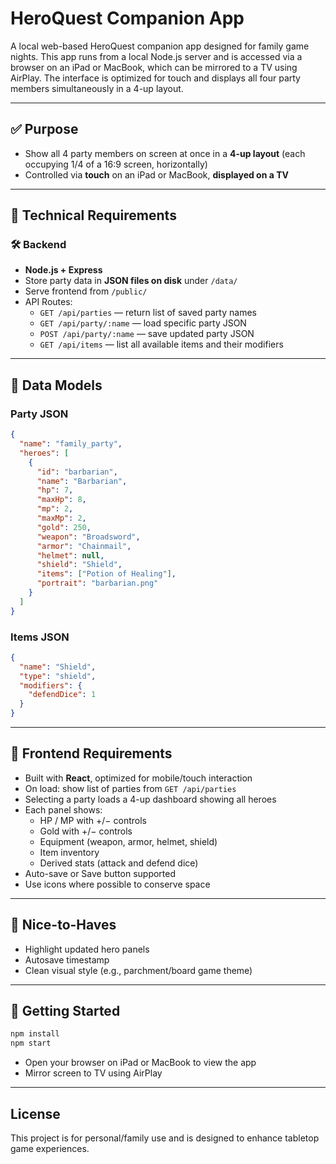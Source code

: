 # HeroQuest Companion App

A local web-based HeroQuest companion app designed for family game nights. This app runs from a local Node.js server and is accessed via a browser on an iPad or MacBook, which can be mirrored to a TV using AirPlay. The interface is optimized for touch and displays all four party members simultaneously in a 4-up layout.

---

## ✅ Purpose

- Show all 4 party members on screen at once in a **4-up layout** (each occupying 1/4 of a 16:9 screen, horizontally)
- Controlled via **touch** on an iPad or MacBook, **displayed on a TV**

---

## 🔧 Technical Requirements

### 🛠 Backend

- **Node.js + Express**
- Store party data in **JSON files on disk** under `/data/`
- Serve frontend from `/public/`
- API Routes:
  - `GET /api/parties` — return list of saved party names
  - `GET /api/party/:name` — load specific party JSON
  - `POST /api/party/:name` — save updated party JSON
  - `GET /api/items` — list all available items and their modifiers

---

## 🧠 Data Models

### Party JSON
```json
{
  "name": "family_party",
  "heroes": [
    {
      "id": "barbarian",
      "name": "Barbarian",
      "hp": 7,
      "maxHp": 8,
      "mp": 2,
      "maxMp": 2,
      "gold": 250,
      "weapon": "Broadsword",
      "armor": "Chainmail",
      "helmet": null,
      "shield": "Shield",
      "items": ["Potion of Healing"],
      "portrait": "barbarian.png"
    }
  ]
}
```

### Items JSON
```json
{
  "name": "Shield",
  "type": "shield",
  "modifiers": {
    "defendDice": 1
  }
}
```

---

## 🎨 Frontend Requirements

- Built with **React**, optimized for mobile/touch interaction
- On load: show list of parties from `GET /api/parties`
- Selecting a party loads a 4-up dashboard showing all heroes
- Each panel shows:
  - HP / MP with +/− controls
  - Gold with +/− controls
  - Equipment (weapon, armor, helmet, shield)
  - Item inventory
  - Derived stats (attack and defend dice)
- Auto-save or Save button supported
- Use icons where possible to conserve space

---

## 🧾 Nice-to-Haves

- Highlight updated hero panels
- Autosave timestamp
- Clean visual style (e.g., parchment/board game theme)

---

## 🚀 Getting Started

```bash
npm install
npm start
```

- Open your browser on iPad or MacBook to view the app
- Mirror screen to TV using AirPlay

---

## License

This project is for personal/family use and is designed to enhance tabletop game experiences.
